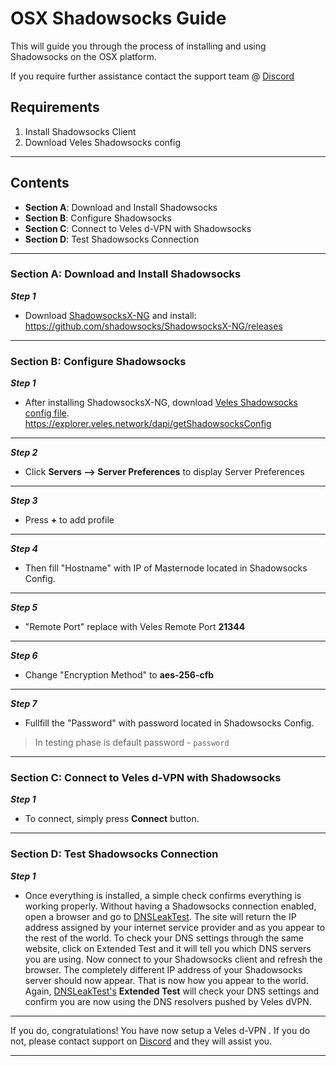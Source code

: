 
# OSX Shadowsocks Guide 
This will guide you through the process of installing and using Shadowsocks on the OSX platform.  

If you require further assistance contact the support team @ [Discord](https://discord.gg/P528fGg)

## Requirements
1) Install Shadowsocks Client
2) Download Veles Shadowsocks config
***

## Contents
* **Section A**: Download and Install Shadowsocks
* **Section B**: Configure Shadowsocks
* **Section C**: Connect to Veles d-VPN with Shadowsocks
* **Section D**: Test Shadowsocks Connection
***

### Section A: Download and Install Shadowsocks

***Step 1***
* Download [ShadowsocksX-NG](https://github.com/shadowsocks/ShadowsocksX-NG/releases) and install:
https://github.com/shadowsocks/ShadowsocksX-NG/releases
***

### Section B: Configure Shadowsocks 

***Step 1***
* After installing ShadowsocksX-NG, download [Veles Shadowsocks config file](https://explorer.veles.network/dapi/getShadowsocksConfig).  
https://explorer.veles.network/dapi/getShadowsocksConfig
***

***Step 2***
* Click **Servers —> Server Preferences** to display Server Preferences
***

***Step 3***
* Press **+** to add profile  
***

***Step 4***
* Then fill "Hostname" with IP of Masternode located in Shadowsocks Config.
***

***Step 5***
* "Remote Port" replace with Veles Remote Port **21344**
***

***Step 6***
* Change "Encryption Method" to **aes-256-cfb**
***

***Step 7***
* Fullfill the "Password" with password located in Shadowsocks Config.  

> In testing phase is default password - `password`  

***

### Section C: Connect to Veles d-VPN with Shadowsocks 

***Step 1***
* To connect, simply press **Connect** button. 
***

### Section D: Test Shadowsocks Connection

***Step 1***
* Once everything is installed, a simple check confirms everything is working properly. Without having a Shadowsocks connection enabled, open a browser and go to [DNSLeakTest](https://www.dnsleaktest.com/).
The site will return the IP address assigned by your internet service provider and as you appear to the rest of the world. To check your DNS settings through the same website, click on Extended Test and it will tell you which DNS servers you are using.
Now connect to your Shadowsocks client and refresh the browser. The completely different IP address of your Shadowsocks server should now appear. That is now how you appear to the world. Again, [DNSLeakTest's](https://www.dnsleaktest.com/) **Extended Test** will check your DNS settings and confirm you are now using the DNS resolvers pushed by Veles dVPN.
***

If you do, congratulations! You have now setup a Veles d-VPN . If you do not, please contact support on [Discord](https://discord.gg/P528fGg) and they will assist you.  
***
